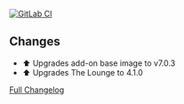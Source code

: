 [![GitLab CI][gitlabci-shield]][gitlabci]

## Changes

- :arrow_up: Upgrades add-on base image to v7.0.3
- :arrow_up: Upgrades The Lounge to 4.1.0

[Full Changelog][changelog]

[changelog]: https://github.com/hassio-addons/addon-thelounge/compare/v0.9.0...v0.9.1
[gitlabci-shield]: https://gitlab.com/hassio-addons/addon-thelounge/badges/v0.9.1/pipeline.svg
[gitlabci]: https://gitlab.com/hassio-addons/addon-thelounge/pipelines
